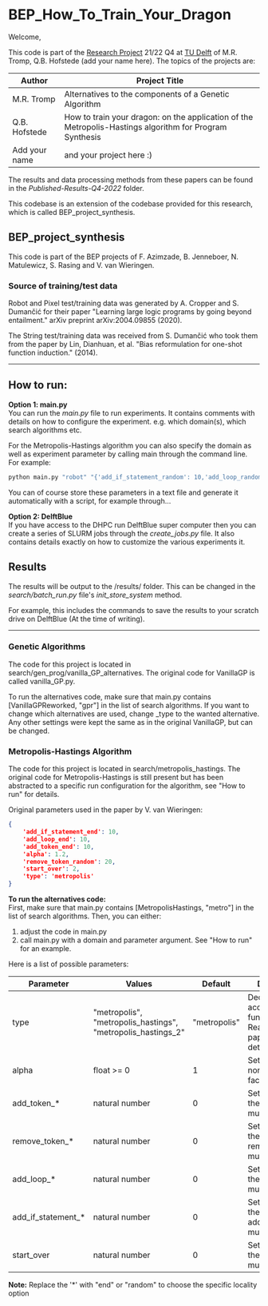 # BEP_How_To_Train_Your_Dragon

Welcome,

This code is part of the [Research Project](https://github.com/TU-Delft-CSE/Research-Project)  21/22 Q4 at [TU Delft](https://https//github.com/TU-Delft-CSE) of M.R. Tromp, Q.B. Hofstede (add your name here). The topics of the projects are:

| Author          | Project Title                                                                                           |
|-----------------|---------------------------------------------------------------------------------------------------------|
| M.R. Tromp      | Alternatives to the components of a Genetic Algorithm                                                   |
| Q.B. Hofstede   | How to train your dragon: on the application of the Metropolis-Hastings algorithm for Program Synthesis |
 | Add your name   | and your project here :)                                                                                |

The results and data processing methods from these papers can be found in the *Published-Results-Q4-2022* folder.

This codebase is an extension of the codebase provided for this research, which is called BEP_project_synthesis.

## BEP_project_synthesis

This code is part of the BEP projects of F. Azimzade, B. Jenneboer, N. Matulewicz, S. Rasing and V. van Wieringen.

### Source of training/test data
Robot and Pixel test/training data was generated by A. Cropper and S. Dumančić for their paper "Learning large logic programs by going beyond entailment." arXiv preprint arXiv:2004.09855 (2020).

The String test/training data was received from S. Dumančić who took them from the paper by Lin, Dianhuan, et al. "Bias reformulation for one-shot function induction." (2014).

<hr />

## How to run:
**Option 1: main.py** <br>
You can run the *main.py* file to run experiments. 
It contains comments with details on how to configure the experiment.
e.g. which domain(s), which search algorithms etc.

For the Metropolis-Hastings algorithm you can also specify the domain as well as experiment parameter
by calling main through the command line. For example:

```Bash
python main.py "robot" "{'add_if_statement_random': 10,'add_loop_random': 10,'add_token_random': 10,'alpha': 1,'remove_token_random': 20,'start_over': 1,'type': 'metropolis_hastings'}"
```

You can of course store these parameters in a text file and generate it automatically with a script, for example through...

**Option 2: DelftBlue**<br>
If you have access to the DHPC run DelftBlue super computer then you can create a series of SLURM jobs through the *create_jobs.py* file.
It also contains details exactly on how to customize the various experiments it. 

## Results
The results will be output to the  /results/ folder. 
This can be changed in the *search/batch_run.py* file's *init_store_system* method.

For example, this includes the commands to save the results to your scratch drive on DelftBlue (At the time of writing).


<hr />

### Genetic Algorithms
The code for this project is located in search/gen_prog/vanilla_GP_alternatives. The original code for VanillaGP is called vanilla_GP.py. 

To run the alternatives code, make sure that main.py contains [VanillaGPReworked, "gpr"] in the list of search algorithms.
If you want to change which alternatives are used, change <component>_type to the wanted alternative. 
Any other settings were kept the same as in the original VanillaGP, but can be changed.

### Metropolis-Hastings Algorithm
The code for this project is located in search/metropolis_hastings. 
The original code for Metropolis-Hastings is still present but has been abstracted 
to a specific run configuration for the algorithm, see "How to run" for details.

Original parameters used in the paper by V. van Wieringen:
```json
{
    'add_if_statement_end': 10,
    'add_loop_end': 10,
    'add_token_end': 10,
    'alpha': 1.2,
    'remove_token_random': 20,
    'start_over': 2,
    'type': 'metropolis'
}
```

**To run the alternatives code:** <br>
First, make sure that main.py contains [MetropolisHastings, "metro"] in the list of search algorithms. 
Then, you can either:
1) adjust the code in main.py
2) call main.py with a domain and parameter argument. See "How to run" for an example.

Here is a list of possible parameters:

| Parameter          | Values                                                       | Default      | Description                                                               |
|--------------------|--------------------------------------------------------------|--------------| --------------------------------------------------------------------------|
| type               | "metropolis", "metropolis_hastings", "metropolis_hastings_2" | "metropolis" |Decides which acceptance function to use. Read the paper/code for details |
 | alpha              | float >= 0                                                   | 1            |Sets the normalization factor alpha.                                      |
 | add_token_*        | natural number                                               | 0            |Sets weight of the add_token mutation                                     |
 | remove_token_*     | natural number                                               | 0            |Sets weight of the remove_token mutation                                  |
 | add_loop_*         | natural number                                               | 0            |Sets weight of the add_loop mutation                                      |
 | add_if_statement_* | natural number                                               | 0            |Sets weight of the add_if_statement mutation                              |
 | start_over         | natural number                                               | 0            |Sets weight of the start_over mutation                                    |

 **Note:** Replace the '*' with "end" or "random" to choose the specific locality option 


